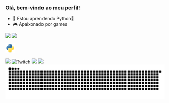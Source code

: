 ### Olá, bem-vindo ao meu perfil!

- 🌱 Estou aprendendo Python🐍
- 🎮 Apaixonado por games

 [![](https://github-readme-stats.vercel.app/api?username=vinioliveira7&show_icons=true&theme=dracula&include_all_commits=true&count_private=true)](https://github.com/vinii7)
 ![](https://github-readme-stats.vercel.app/api/top-langs/?username=vinioliveira7&layout=compact&langs_count=7&theme=dracula)

<img src="https://raw.githubusercontent.com/devicons/devicon/master/icons/python/python-original.svg" alt="drawing" width="30"/>
  

 [![](https://img.shields.io/badge/-Instagram-%23E4405F?style=for-the-badge&logo=instagram&logoColor=white)](https://www.instagram.com/vinii7x/)
 [![Twitch](https://img.shields.io/badge/Twitch-9146FF?style=for-the-badge&logo=twitch&logoColor=white)](https://www.twitch.tv/vinii7x) [![](https://img.shields.io/badge/-Gmail-%23333?style=for-the-badge&logo=gmail&logoColor=white)](mailto:vinicius_oc09@hotmail.com)
[![](https://img.shields.io/badge/-LinkedIn-%230077B5?style=for-the-badge&logo=linkedin&logoColor=white)](https://www.linkedin.com/in/vinicius-oliveira-44a73a223/)
![Snake animation](https://github.com/vinii7/vinii7/blob/output/github-contribution-grid-snake.svg)

